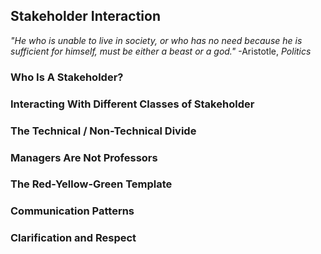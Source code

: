 ## Stakeholder Interaction

_"He who is unable to live in society, or who has no need because he is sufficient for himself, must be either a beast or a god."_
-Aristotle, _Politics_


### Who Is A Stakeholder?

### Interacting With Different Classes of Stakeholder

### The Technical / Non-Technical Divide

### Managers Are Not Professors

### The Red-Yellow-Green Template

### Communication Patterns

### Clarification and Respect

